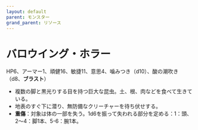 ```yaml
---
layout: default
parent: モンスター
grand_parent: リソース
---
```


# バロウイング・ホラー

HP6、アーマー1、頑健16、敏捷11、意思4、噛みつき（d10）、酸の潮吹き（d8、**ブラスト**）

- 複数の脚と黒光りする目を持つ巨大な昆虫。土、根、肉などを食べて生きている。
- 地表のすぐ下に潜り、無防備なクリーチャーを待ち伏せする。
- **重傷**：対象は体の一部を失う。1d6を振って失われる部分を定める：1：頭、2～4：脚1本、5-6：腕1本。
